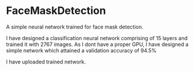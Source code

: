 # FaceMaskDetection
A simple neural network trained for face mask detection.


I have designed a classification neural network comprising of 15 layers and trained it with 2767 images. As I dont have a proper GPU, I have designed a simple network which attained a validation accuracy of 94.5%

I have uploaded trained network.
